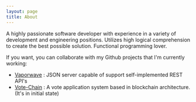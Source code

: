 ```yaml
---
layout: page
title: About
---
```

A highly passionate software developer with experience in a variety of development and engineering positions. Utilizes high logical comprehension to create the best possible solution. Functional programming lover.

If you want, you can collaborate with my Github projects that I'm currently working:

* [Vaporwave](https://github.com/adrianobrito/vaporwave) : JSON server capable of support self-implemented REST API's
* [Vote-Chain](https://github.com/adrianobrito/vote-chain) : A vote application system based in blockchain architecture. (It's in initial state)
